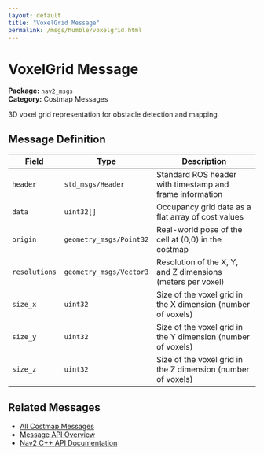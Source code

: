 ```yaml
---
layout: default
title: "VoxelGrid Message"
permalink: /msgs/humble/voxelgrid.html
---
```


# VoxelGrid Message

**Package:** `nav2_msgs`  
**Category:** Costmap Messages

3D voxel grid representation for obstacle detection and mapping

## Message Definition

| Field | Type | Description |
|-------|------|-------------|
| `header` | `std_msgs/Header` | Standard ROS header with timestamp and frame information |
| `data` | `uint32[]` | Occupancy grid data as a flat array of cost values |
| `origin` | `geometry_msgs/Point32` | Real-world pose of the cell at (0,0) in the costmap |
| `resolutions` | `geometry_msgs/Vector3` | Resolution of the X, Y, and Z dimensions (meters per voxel) |
| `size_x` | `uint32` | Size of the voxel grid in the X dimension (number of voxels) |
| `size_y` | `uint32` | Size of the voxel grid in the Y dimension (number of voxels) |
| `size_z` | `uint32` | Size of the voxel grid in the Z dimension (number of voxels) |



## Related Messages

- [All Costmap Messages](/humble/msgs/index.html#costmap-messages)
- [Message API Overview](/humble/msgs/index.html)
- [Nav2 C++ API Documentation](/humble/html/index.html)

